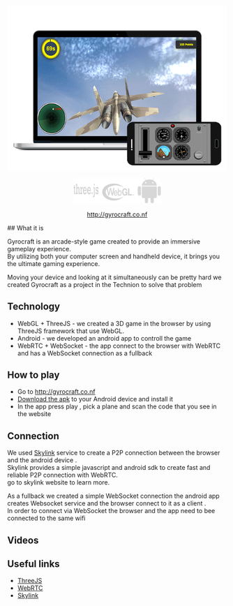 <p align="center">
  <img src="images/gyrocraft.png" width="600"/>
</p>
<p align="center">
  <img src="images/logos.png" width="200"/>
</p>
<p align="center">
<a href="">http://gyrocraft.co.nf</a>
</p>
## What it is

Gyrocraft is an arcade-style game created to provide an immersive gameplay experience.<br>
By utilizing both your computer screen and handheld device, it brings you the ultimate gaming experience.<br>

Moving your device and looking at it simultaneously can be pretty hard we created Gyrocraft as a project in the Technion to solve that problem

## Technology
* WebGL + ThreeJS - we created a 3D game in the browser by using ThreeJS framework that use WebGL.
* Android - we developed an android app to controll the game
* WebRTC + WebSocket - the app connect to the browser with WebRTC and has a WebSocket connection as a fullback

## How to play

* Go to http://gyrocraft.co.nf
* [Download the apk](https://github.com/galprz/Gyrocraft/blob/master/final-submit/app-debug.apk?raw=true) to your Android device and install it
* In the app press play , pick a plane and scan the code that you see in the website

## Connection
We used [Skylink](https://skylink.io/) service to create a P2P connection between the browser and the android device . <br>
Skylink provides a simple javascript and android sdk to create fast and reliable P2P connection with WebRTC.<br> go to skylink website to learn more.

As a fullback we created a simple WebSocket connection the android app creates Websocket service and the browser connect to it as a client .<br>
In order to connect via WebSocket the browser and the app need to bee connected to the same wifi

## Videos

## Useful links

* [ThreeJS](https://threejs.org/)
* [WebRTC](https://webrtc.org/)
* [Skylink](https://skylink.io/)
